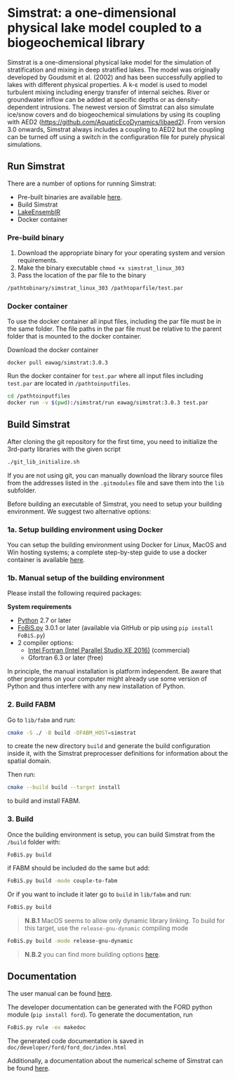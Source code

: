 # Simstrat: a one-dimensional physical lake model coupled to a biogeochemical library

Simstrat is a one-dimensional physical lake model for the simulation of stratification and mixing in deep stratified lakes. The model was originally developed by Goudsmit et al. (2002) and has been successfully applied to lakes with different physical properties. A k-ε model is used to model turbulent mixing including energy transfer of internal seiches. River or groundwater inflow can be added at specific depths or as density-dependent intrusions. The newest version of Simstrat can also simulate ice/snow covers and do biogeochemical simulations by using its coupling with AED2 (https://github.com/AquaticEcoDynamics/libaed2). From version 3.0 onwards, Simstrat always includes a coupling to AED2 but the coupling can be turned off using a switch in the configuration file for purely physical simulations.

## Run Simstrat

There are a number of options for running Simstrat: 

- Pre-built binaries are available [here](https://github.com/Eawag-AppliedSystemAnalysis/Simstrat/releases).
- Build Simstrat
- [LakeEnsemblR](https://github.com/aemon-j/LakeEnsemblR)
- Docker container

### Pre-build binary

1. Download the appropriate binary for your operating system and version requirements.
2. Make the binary executable `chmod +x simstrat_linux_303`
3. Pass the location of the par file to the binary
~~~bash
/pathtobinary/simstrat_linux_303 /pathtoparfile/test.par
~~~

### Docker container

To use the docker container all input files, including the par file must be in the same folder. The file paths in the 
par file must be relative to the parent folder that is mounted to the docker container.

Download the docker container

`docker pull eawag/simstrat:3.0.3`

Run the docker container for `test.par` where all input files including `test.par` are located in `/pathtoinputfiles`.
```bash
cd /pathtoinputfiles
docker run -v $(pwd):/simstrat/run eawag/simstrat:3.0.3 test.par
```


## Build Simstrat
After cloning the git repository for the first time,  you need to initialize the 3rd-party libraries with the given script
~~~bash
./git_lib_initialize.sh
~~~
If you are not using git, you can manually download the library source files from the addresses listed in the `.gitmodules` file and save them into the `lib` subfolder.


Before building an executable of Simstrat, you need to setup your building environment. We suggest two alternative options:

### 1a. Setup building environment using Docker
You can setup the building environment using Docker for Linux, MacOS and Win hosting systems; a complete step-by-step guide to use a docker container is available
[here](misc/docker_build_env).


### 1b. Manual setup of the building environment
Please install the following required packages:

**System requirements**

- [Python](https://www.python.org/) 2.7 or later
- [FoBiS.py](https://github.com/szaghi/FoBiS) 3.0.1 or later (available via GitHub or pip using `pip install FoBiS.py`)
- 2 compiler options:
    - [Intel Fortran (Intel Parallel Studio XE 2016)](https://software.intel.com/en-us/parallel-studio-xe/choose-download) (commercial)
    - Gfortran 6.3 or later (free)

In principle, the manual installation is platform independent. Be aware that other programs on your computer might already use some version of Python and thus interfere with any new installation of Python.

### 2. Build FABM

Go to `lib/fabm` and run:

~~~bash
cmake -S ./ -B build -DFABM_HOST=simstrat
~~~

to create the new directory `build` and generate the build configuration inside it,
with the Simstrat preprocesser definitions for information about the spatial domain.

Then run:

~~~bash
cmake --build build --target install
~~~

to build and install FABM.

### 3. Build

Once the building environment is setup, you can build Simstrat from the `/build` folder with:
~~~bash
FoBiS.py build
~~~

if FABM should be included do the same but add:
~~~bash
FoBiS.py build -mode couple-to-fabm
~~~

Or if you want to include it later go to `build` in `lib/fabm` and run:
~~~bash
FoBiS.py build
~~~

> **N.B.1** MacOS seems to allow only dynamic library linking. To build for this target, use the `release-gnu-dynamic` compiling mode
~~~bash
FoBiS.py build -mode release-gnu-dynamic
~~~

> **N.B.2** you can find more building options [here](build).




## Documentation

The user manual can be found [here](doc).

The developer documentation can be generated with the FORD python module (`pip install ford`).
To generate the documentation, run

~~~bash
FoBiS.py rule -ex makedoc
~~~

The generated code documentation is saved in `doc/developer/ford/ford_doc/index.html`

Additionally, a documentation about the numerical scheme of Simstrat can be found [here](doc/developer/dev_manual).
